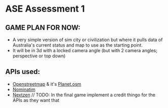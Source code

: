 # ASE Assessment 1
## GAME PLAN FOR NOW:
 - A very simple version of sim city or civilization but where it pulls data of Australia's current status and map to use as the starting point.
 - It will be in 3d with a locked camera angle (but with 2 camera angles; perspective or top down)
## APIs used:
 - [Openstreetmap](https://www.openstreetmap.org) & it's [Planet.osm](http://download.openstreetmap.fr/)
 - [Nominatim](https://nominatim.org/)
 - [Nextzen](https://www.nextzen.org/)
// TODO: In the final game implement a credit thingo for the APIs as they want that
